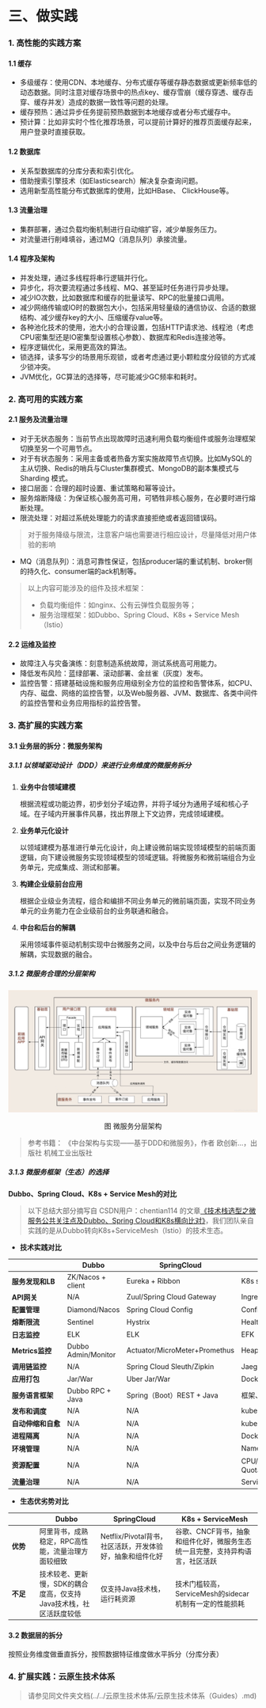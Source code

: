 三、做实践
=============
### 1. 高性能的实践方案
#### 1.1 缓存
- 多级缓存：使用CDN、本地缓存、分布式缓存等缓存静态数据或更新频率低的动态数据。同时注意对缓存场景中的热点key、缓存雪崩（缓存穿透、缓存击穿、缓存并发）造成的数据一致性等问题的处理。
- 缓存预热：通过异步任务提前预热数据到本地缓存或者分布式缓存中。
- 预计算：比如非实时个性化推荐场景，可以提前计算好的推荐页面缓存起来，用户登录时直接获取。
#### 1.2 数据库
- 关系型数据库的分库分表和索引优化。
- 借助搜索引擎技术（如Elasticsearch）解决复杂查询问题。
- 选用新型高性能分布式数据库的使用，比如HBase、 ClickHouse等。
#### 1.3 流量治理
- 集群部署，通过负载均衡机制进行自动缩扩容，减少单服务压力。
- 对流量进行削峰填谷，通过MQ（消息队列）承接流量。
#### 1.4 程序及架构
- 并发处理，通过多线程将串行逻辑并行化。
- 异步化，将次要流程通过多线程、MQ、甚至延时任务进行异步处理。
- 减少IO次数，比如数据库和缓存的批量读写、RPC的批量接口调用。
- 减少网络传输或IO时的数据包大小，包括采用轻量级的通信协议、合适的数据结构、减少缓存key的大小、压缩缓存value等。
- 各种池化技术的使用，池大小的合理设置，包括HTTP请求池、线程池（考虑CPU密集型还是IO密集型设置核心参数）、数据库和Redis连接池等。
- 程序逻辑优化，采用更高效的算法。
- 锁选择，读多写少的场景用乐观锁，或者考虑通过更小颗粒度分段锁的方式减少锁冲突。
- JVM优化，GC算法的选择等，尽可能减少GC频率和耗时。

### 2. 高可用的实践方案
#### 2.1 服务及流量治理
- 对于无状态服务：当前节点出现故障时迅速利用负载均衡组件或服务治理框架切换至另一个可用节点。
- 对于有状态服务：采用主备或者热备方案实施故障节点切换。比如MySQL的主从切换、Redis的哨兵与Cluster集群模式、MongoDB的副本集模式与Sharding 模式。
- 接口层面：合理的超时设置、重试策略和幂等设计。
- 服务熔断降级：为保证核心服务高可用，可牺牲非核心服务，在必要时进行熔断处理。
- 限流处理：对超过系统处理能力的请求直接拒绝或者返回错误码。
> 对于服务降级与限流，注意客户端也需要进行相应设计，尽量降低对用户体验的影响
- MQ（消息队列）：消息可靠性保证，包括producer端的重试机制、broker侧的持久化、consumer端的ack机制等。

> 以上内容可能涉及的组件及技术框架：
> - 负载均衡组件：如nginx、公有云弹性负载服务等；
> - 服务治理框架：如Dubbo、Spring Cloud、K8s + Service Mesh（Istio）

#### 2.2 运维及监控
- 故障注入与灾备演练：刻意制造系统故障，测试系统高可用能力。
- 降低发布风险：蓝绿部署、滚动部署、金丝雀（灰度）发布。
- 监控告警：搭建基础设施和服务应用级别全方位的监控和告警体系，如CPU、内存、磁盘、网络的监控告警，以及Web服务器、JVM、数据库、各类中间件的监控告警和业务应用指标的监控告警。

### 3. 高扩展的实践方案
#### 3.1 业务层的拆分：微服务架构
##### 3.1.1 以领域驱动设计（DDD）来进行业务维度的微服务拆分
1. **业务中台领域建模**

    根据流程或功能边界，初步划分子域边界，并将子域分为通用子域和核心子域。在子域内开展事件风暴，找出界限上下文边界，完成领域建模。
2. **业务单元化设计**

    以领域建模为基准进行单元化设计，向上建设微前端实现领域模型的前端页面逻辑，向下建设微服务实现领域模型的领域逻辑。将微服务和微前端组合为业务单元，完成集成、测试和部署。
3. **构建企业级前台应用**

    根据企业级业务流程，组合和编排不同业务单元的微前端页面，实现不同业务单元的业务能力在企业级前台的业务联通和融合。
4. **中台和后台的解耦**

    采用领域事件驱动机制实现中台微服务之间，以及中台与后台之间业务逻辑的解耦，实现数据的融合。
##### 3.1.2 微服务合理的分层架构 
![微服务分层架构](image/微服务分层架构.png)
<p align="center">图 微服务分层架构</p>

> 参考书籍： 《中台架构与实现——基于DDD和微服务》，作者 欧创新…，出版社 机械工业出版社

##### 3.1.3 微服务框架（生态）的选择
**Dubbo、Spring Cloud、K8s + Service Mesh的对比**
> 以下总结大部分摘写自 CSDN用户：chentian114 的文章[《技术栈选型之微服务公共关注点及Dubbo、Spring Cloud和K8s横向比对》](https://blog.csdn.net/chentian114/article/details/123650963)，我们团队亲自实践的是从Dubbo转向K8s+ServiceMesh（Istio）的技术生态。

- **技术实践对比**

| &emsp;&emsp;&emsp;&emsp;&emsp;&emsp;&emsp; | Dubbo  | SpringCloud | K8s + ServiceMesh |
|  ----  | ----  | ----  | ----  |
| **服务发现和LB** | ZK/Nacos + client | Eureka + Ribbon | K8s service| 
| **API网关** | N/A | Zuul/Spring Cloud Gateway | Ingress Gateway | 
| **配置管理** | Diamond/Nacos | Spring Cloud Config | ConfigMaps/Secrets | 
| **熔断限流** | Sentinel | Hystrix | HealthCheck/Probe/ServiceMesh | 
| **日志监控** | ELK | ELK | EFK | 
| **Metrics监控** | Dubbo Admin/Monitor | Actuator/MicroMeter+Promethus | Heapster+Promethus | 
| **调用链监控** | N/A | Spring Cloud Sleuth/Zipkin | Jaeger/Zipkin | 
| **应用打包** | Jar/War | Uber Jar/War | Docker Image/Helm | 
| **服务语言框架** | Dubbo RPC + Java  | Spring（Boot）REST + Java |框架、语言无关 | 
| **发布和调度** | N/A | N/A | kube-Scheduler |
| **自动伸缩和自愈** | N/A | N/A | kube-Scheduler/AutoScaler |
| **进程隔离** | N/A | N/A | Docker/Pod |
| **环境管理** | N/A | N/A | Namespace/Authorization |
| **资源配置** | N/A | N/A | CPU/Mem limit，Namespace Quotas |
| **流量治理** | N/A | N/A | ServiceMesh |

- **生态优劣势对比**

|  &emsp;&emsp;&emsp;  | Dubbo  | SpringCloud | K8s + ServiceMesh |
|  ----  | ----  | ----  | ----  |
| **优势** | 阿里背书，成熟稳定，RPC高性能，流量治理方面较细致 | Netflix/Pivotal背书，社区活跃，开发体验好，抽象和组件化好 | 谷歌、CNCF背书，抽象和组件化好，微服务生态统一且完整，支持异构语言，社区活跃 | 
| **不足** | 技术较老、更新慢，SDK的耦合度高，仅支持Java技术栈，社区活跃度较低 | 仅支持Java技术栈，运行耗资源 | 技术门槛较高，ServiceMesh的sidecar机制有一定的性能损耗 | 

#### 3.2 数据层的拆分
按照业务维度做垂直拆分，按照数据特征维度做水平拆分（分库分表）

### 4. 扩展实践：云原生技术体系
>请参见同文件夹文档(../../云原生技术体系/云原生技术体系（Guides）.md)
